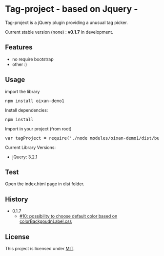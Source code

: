 # Tag-project  - based on Jquery -
Tag-project is a jQuery plugin providing a unusual tag picker.

Current stable version (none) : **v0.1.7** in development.

## Features
* no require bootstrap
* other :)

## Usage
import the library 
<pre>
npm install oixan-demo1
</pre>
Install dependencies:
<pre>
npm install
</pre>
Import in your project (from root)
<pre>
var tagProject = require('./node_modules/oixan-demo1/dist/bundle.js');
</pre>
Current Library Versions:

- jQuery: 3.2.1

## Test
Open the index.html page in dist folder.

## History
- 0.1.7
  -  [#10: possibility to choose default color based on colorBackgoudnLabel.css ]()

## License
This project is licensed under [MIT](https://github.com/oixan/tag-project/blob/master/LICENSE "Read more about the MIT license").